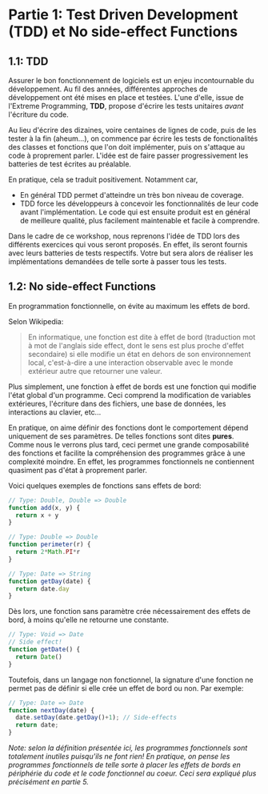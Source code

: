 # Partie 1: Test Driven Development (TDD) et No side-effect Functions

## 1.1: TDD
Assurer le bon fonctionnement de logiciels est un enjeu incontournable du développement. Au fil des années, différentes approches de développement ont été mises en place et testées. L'une d'elle, issue de l'Extreme Programming, __TDD__, propose d'écrire les tests unitaires *avant* l'écriture du code.

Au lieu d'écrire des dizaines, voire centaines de lignes de code, puis de les tester à la fin (aheum...), on commence par écrire les tests de fonctionalités des classes et fonctions que l'on doit implémenter, puis on s'attaque au code à proprement parler. L'idée est de faire passer progressivement les batteries de test écrites au préalable.

En pratique, cela se traduit positivement. Notamment car,
- En général TDD permet d'atteindre un très bon niveau de coverage.
- TDD force les développeurs à concevoir les fonctionnalités de leur code avant l'implémentation. Le code qui est ensuite produit est en général de meilleure qualité, plus facilement maintenable et facile à comprendre.

Dans le cadre de ce workshop, nous reprenons l'idée de TDD lors des différents exercices qui vous seront proposés. En effet, ils seront fournis avec leurs batteries de tests respectifs. Votre but sera alors de réaliser les implémentations demandées de telle sorte à passer tous les tests.

## 1.2: No side-effect Functions
En programmation fonctionnelle, on évite au maximum les effets de bord.

Selon Wikipedia:
> En informatique, une fonction est dite à effet de bord (traduction mot à mot de l'anglais side effect, dont le sens est plus proche d'effet secondaire) si elle modifie un état en dehors de son environnement local, c'est-à-dire a une interaction observable avec le monde extérieur autre que retourner une valeur.

Plus simplement, une fonction à effet de bords est une fonction qui modifie l'état global d'un programme. Ceci comprend la modification de variables extérieures, l'écriture dans des fichiers, une base de données, les interactions au clavier, etc...

En pratique, on aime définir des fonctions dont le comportement dépend uniquement de ses paramètres. De telles fonctions sont dites __pures__. Comme nous le verrons plus tard, ceci permet une grande composabilité des fonctions et facilite la compréhension des programmes grâce à une complexité moindre. En effet, les programmes fonctionnels ne contiennent quasiment pas d'état à proprement parler.

Voici quelques exemples de fonctions sans effets de bord:
```js
// Type: Double, Double => Double
function add(x, y) {
  return x + y
}
```

```js
// Type: Double => Double
function perimeter(r) {
  return 2*Math.PI*r
}
  ```
  
```js
// Type: Date => String
function getDay(date) {
  return date.day
}
  ```
  
Dès lors, une fonction sans paramètre crée nécessairement des effets de bord, à moins qu'elle ne retourne une constante.
```js
// Type: Void => Date
// Side effect!
function getDate() {
  return Date()
}
```
  
Toutefois, dans un langage non fonctionnel, la signature d'une fonction ne permet pas de définir si elle crée un effet de bord ou non. Par exemple:
```js
// Type: Date => Date
function nextDay(date) {
  date.setDay(date.getDay()+1); // Side-effects
  return date;
}
```

*Note: selon la définition présentée ici, les programmes fonctionnels sont totalement inutiles puisqu'ils ne font rien! En pratique, on pense les programmes fonctionnels de telle sorte à placer les effets de bords en périphérie du code et le code fonctionnel au coeur. Ceci sera expliqué plus précisément en partie 5.*
